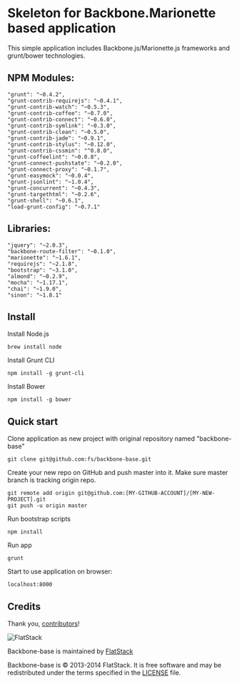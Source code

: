 # Skeleton for Backbone.Marionette based application

This simple application includes Backbone.js/Marionette.js frameworks and grunt/bower technologies.

## NPM Modules:
    "grunt": "~0.4.2",
    "grunt-contrib-requirejs": "~0.4.1",
    "grunt-contrib-watch": "~0.5.3",
    "grunt-contrib-coffee": "~0.7.0",
    "grunt-contrib-connect": "~0.6.0",
    "grunt-contrib-symlink": "~0.3.0",
    "grunt-contrib-clean": "~0.5.0",
    "grunt-contrib-jade": "~0.9.1",
    "grunt-contrib-stylus": "~0.12.0",
    "grunt-contrib-cssmin": "^0.8.0",
    "grunt-coffeelint": "~0.0.8",
    "grunt-connect-pushstate": "~0.2.0",
    "grunt-connect-proxy": "~0.1.7",
    "grunt-easymock": "~0.0.4",
    "grunt-jsonlint": "~1.0.4",
    "grunt-concurrent": "~0.4.3",
    "grunt-targethtml": "~0.2.6",
    "grunt-shell": "~0.6.1",
    "load-grunt-config": "~0.7.1"

## Libraries:
    "jquery": "~2.0.3",
    "backbone-route-filter": "~0.1.0",
    "marionette": "~1.6.1",
    "requirejs": "~2.1.8",
    "bootstrap": "~3.1.0",
    "almond": "~0.2.9",
    "mocha": "~1.17.1",
    "chai": "~1.9.0",
    "sinon": "~1.8.1"

## Install

Install Node.js

    brew install node

Install Grunt CLI

    npm install -g grunt-cli

Install Bower

    npm install -g bower

## Quick start

Clone application as new project with original repository named "backbone-base"

    git clone git@github.com:fs/backbone-base.git

Create your new repo on GitHub and push master into it.
Make sure master branch is tracking origin repo.

    git remote add origin git@github.com:[MY-GITHUB-ACCOUNT]/[MY-NEW-PROJECT].git
    git push -u origin master

Run bootstrap scripts

    npm install

Run app

    grunt

Start to use application on browser:

    localhost:8000

## Credits

Thank you, [contributors](https://github.com/fs/backbone-base/contributors)!

![FlatStack](http://www.flatstack.com/assets/images/logo.png)

Backbone-base is maintained by [FlatStack](https://github.com/fs)

Backbone-base is © 2013-2014 FlatStack. It is free software and may be
redistributed under the terms specified in the [LICENSE](LICENSE) file.
